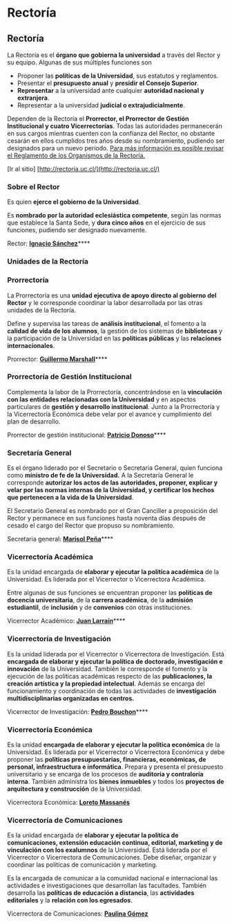 # Rectoría

## Rectoría

La Rectoría es el **órgano que gobierna la universidad** a través del Rector y su equipo. Algunas de sus múltiples funciones son

* Proponer las **políticas de la Universidad**, sus estatutos y reglamentos.
* Presentar el **presupuesto anual** y **presidir el Consejo Superior**.
* **Representar** a la universidad ante cualquier **autoridad nacional y extranjera**.
* Representar a la universidad **judicial o extrajudicialmente**.

Dependen de la Rectoría el **Prorrector, el Prorrector de Gestión Institucional y cuatro Vicerrectorías**. Todas las autoridades permanecerán en sus cargos mientras cuenten con la confianza del Rector, no obstante cesarán en ellos cumplidos tres años desde su nombramiento, pudiendo ser designados para un nuevo período. [Para más información es posible revisar el Reglamento de los Organismos de la Rectoría.](http://secretariageneral.uc.cl/documento/normas-generales/101-reglamento-de-los-organismos-de-rectoria/file)  


\[Ir al sitio\] [http://rectoria.uc.cl/](http://rectoria.uc.cl/)

### Sobre el Rector

Es quien **ejerce el gobierno de la Universidad**.

Es **nombrado por la autoridad eclesiástica competente**, según las normas que establece la Santa Sede, y **dura cinco años** en el ejercicio de sus funciones, pudiendo ser designado nuevamente.  


Rector: [**Ignacio Sánchez**](rector.md)\*\*\*\*

### Unidades de la Rectoría

### Prorrectoría

La Prorrectoría es una **unidad ejecutiva de apoyo directo al gobierno del Rector** y le corresponde coordinar la labor desarrollada por las otras unidades de la Rectoría.

Define y supervisa las tareas de **análisis institucional**, el fomento a la **calidad de vida de los alumnos**, la gestión de los sistemas de **bibliotecas** y la participación de la Universidad en las **políticas públicas** y las **relaciones internacionales**.

Prorrector: [**Guillermo Marshall**](../prorrectoria/prorrector.md)\*\*\*\*

### Prorrectoría de Gestión Institucional

Complementa la labor de la Prorrectoría, concentrándose en la **vinculación con las entidades relacionadas con la Universidad** y en aspectos particulares de **gestión y desarrollo institucional**. Junto a la Prorrectoría y la Vicerrectoría Económica debe velar por el avance y cumplimiento del plan de desarrollo.  


Prorrector de gestión institucional: [**Patricio Donoso**](../prorrectoria-de-gestion-institucional/prorrector-de-gestion-institucional.md)\*\*\*\*

### Secretaría General

Es el órgano liderado por el Secretario o Secretaria General, quien funciona como **ministro de fe de la Universidad.** A la Secretaría General le corresponde **autorizar los actos de las autoridades, proponer, explicar y velar por las normas internas de la Universidad, y certificar los hechos que pertenecen a la vida de la Universidad**.

El Secretario General es nombrado por el Gran Canciller a proposición del Rector y permanece en sus funciones hasta noventa días después de cesado el cargo del Rector que propuso su nombramiento.

Secretaria general: [**Marisol Peña**](../secretaria-general/secretaria-general.md)\*\*\*\*

### Vicerrectoría Académica

Es la unidad encargada de **elaborar y ejecutar la política académica** de la Universidad. Es liderada por el Vicerrector o Vicerrectora Académica.

Entre algunas de sus funciones se encuentran proponer las **políticas de docencia universitaria**, de la **carrera académica**, de la **admisión estudiantil**, de **inclusión** y de **convenios** con otras instituciones.

Vicerrector Académico: [**Juan Larraín**](../vicerrectoria-academica/vicerrector-academico.md)\*\*\*\*

### Vicerrectoría de Investigación

Es la unidad liderada por el Vicerrector o Vicerrectora de Investigación. Está **encargada de elaborar y ejecutar la política de doctorado, investigación e innovación** de la Universidad. También le corresponde el fomento y la ejecución de las políticas académicas respecto de las **publicaciones, la creación artística y la propiedad intelectual**. Además se encarga del  funcionamiento y coordinación de todas las actividades de **investigación multidisciplinarias organizadas en centros.**

Vicerrector de Investigación: [**Pedro Bouchon**](../vicerrectoria-de-investigacion/vicerrector-de-investigacion.md)\*\*\*\*

### Vicerrectoría Económica

Es la unidad **encargada de elaborar y ejecutar la política económica** de la Universidad. Es liderada por el Vicerrector o Vicerrectora Económica y debe proponer las **políticas presupuestarias, financieras, económicas, de personal, infraestructura e informática**. Prepara y presenta el presupuesto universitario y se encarga de los procesos de **auditoría y contraloría interna**. También administra los **bienes inmuebles** y todos los **proyectos de arquitectura y construcción** de la Universidad.

Vicerrectora Económica: [**Loreto Massanés**](../vicerrectoria-economica/vicerrectora-economica.md)

### Vicerrectoría de Comunicaciones

Es la unidad encargada de **elaborar y ejecutar la política de comunicaciones, extensión educación continua, editorial, marketing y de vinculación con los exalumnos** de la Universidad. Está liderada por el Vicerrector o Vicerrectora de Comunicaciones. Debe diseñar, organizar y coordinar las políticas de comunicación y marketing.

Es la encargada de comunicar a la comunidad nacional e internacional las actividades e investigaciones que desarrollan las facultades. También desarrolla las **políticas de educación a distancia**, las **actividades editoriales** y la **relación con los egresados**.

Vicerrectora de Comunicaciones: [**Paulina Gómez**](../vicerrectoria-de-comunicaciones/vicerrectora-de-comunicaciones.md)

